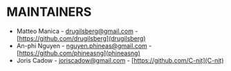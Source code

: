 # MAINTAINERS

- Matteo Manica - drugilsberg@gmail.com - [https://github.com/drugilsberg](drugilsberg)
- An-phi Nguyen - nguyen.phineas@gmail.com - [https://github.com/phineasng](phineasng)
- Joris Cadow - joriscadow@gmail.com - [https://github.com/C-nit](C-nit)

